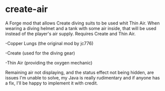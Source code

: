 # create-air

A Forge mod that allows Create diving suits to be used whit Thin Air. When wearing a diving helmet and a tank with some air inside, that will be used instead of the player's air supply.
Requires Create and Thin Air.

-Copper Lungs (the original mod by jc776)

-Create (used for the diving gear)

-Thin Air (providing the oxygen mechanic)

 

Remaining air not displaying, and the status effect not being hidden, are issues I'm unable to solve, my Java is really rudimentary and if anyone has a fix, I'll be happy to implement it with credit.
